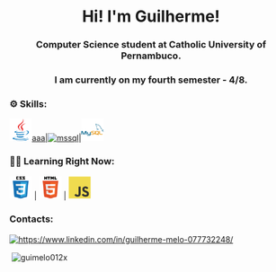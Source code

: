 <h1 align="center">Hi! I'm Guilherme!</h1>
<h3 align="center">Computer Science student at Catholic University of Pernambuco.</h3>
<h3 align="center">I am currently on my fourth semester -  4/8.</h3>

<p align="left">
</p>

<h3 align="left"> ⚙️ Skills:</h3>



<p align="left"> <a href="https://www.java.com" target="_blank" rel="noreferrer"><img src="https://raw.githubusercontent.com/devicons/devicon/master/icons/java/java-original.svg" alt="java" width="40" height="40"/a>aaa|<a href="https://www.microsoft.com/en-us/sql-server" target="_blank" rel="noreferrer"><img src="https://www.svgrepo.com/show/303229/microsoft-sql-server-logo.svg" alt="mssql" width="40" height="40"/></a>|<a href="https://www.mysql.com/" target="_blank" rel="noreferrer"><img src="https://raw.githubusercontent.com/devicons/devicon/master/icons/mysql/mysql-original-wordmark.svg" alt="mysql" width="40" height="40"/></a></p>

<h3 align = "left"> 👨‍💻 Learning Right Now: </h3>
<p align="left"> <a href="https://www.w3schools.com/css/" target="_blank" rel="noreferrer"><img src="https://raw.githubusercontent.com/devicons/devicon/master/icons/css3/css3-original-wordmark.svg" alt="css3" width="40" height="40"/></a> | <a href="https://www.w3.org/html/" target="_blank" rel="noreferrer"><img src="https://raw.githubusercontent.com/devicons/devicon/master/icons/html5/html5-original-wordmark.svg" alt="html5" width="40" height="40"/></a> | <a href="https://developer.mozilla.org/en-US/docs/Web/JavaScript" target="_blank" rel="noreferrer"><img src="https://raw.githubusercontent.com/devicons/devicon/master/icons/javascript/javascript-original.svg" alt="javascript" width="40" height="40"/></a> </p>


<h3 align="left"> Contacts: </h3>
<p align="left">
<a href="https://linkedin.com/in/guilherme-melo-077732248/" target="_blank"><img align="center" src="https://raw.githubusercontent.com/rahuldkjain/github-profile-readme-generator/master/src/images/icons/Social/linked-in-alt.svg" alt="https://www.linkedin.com/in/guilherme-melo-077732248/" height="30" width="40"/></a>
</p>

<p>&nbsp;<img align="center" src="https://github-readme-stats.vercel.app/api?username=guimelo012x&show_icons=true&locale=en" alt="guimelo012x" /></p>



